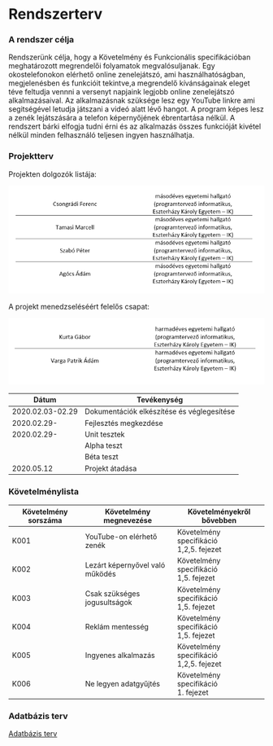 # Rendszerterv

### A rendszer célja
Rendszerünk célja, hogy a Követelmény és Funkcionális specifikációban meghatározott megrendelői folyamatok megvalósuljanak.
Egy okostelefonokon elérhető online zenelejátszó, ami használhatóságban, megjelenésben és funkcióit tekintve,a megrendelő
kívánságainak eleget téve feltudja vennni a versenyt napjaink legjobb online zenelejátszó alkalmazásaival. Az alkalmazásnak
szüksége lesz egy YouTube linkre ami segitségével letudja játszani a videó alatt lévő hangot. A program képes lesz a zenék
lejátszására a telefon képernyőjének ébrentartása nélkül. A rendszert bárki elfogja tudni érni és az alkalmazás összes funkcióját
kivétel nélkül minden felhasználó teljesen ingyen használhatja.

### Projektterv
Projekten dolgozók listája:
 
![ProjektenDolgozók](/Pictures/AlkalmazasonDolgozok.png)

A projekt menedzseléséért felelős csapat:

![ProjektenDolgozók](/Pictures/Managers.png)

|  Dátum | Tevékenység  |  
|-----------------------|--------------------------|
|    2020.02.03-02.29   | Dokumentációk elkészítése és véglegesítése | 
|         2020.02.29-         |Fejlesztés megkezdése|
|         2020.02.29-         |Unit tesztek| 
|                |Alpha teszt|
|                |Béta teszt|
|         2020.05.12         |Projekt átadása|


### Követelménylista

|  Követelmény sorszáma | Követelmény megnevezése  | Követelményekről bővebben | 
|-----------------------|--------------------------|---------------------------|
|         K001          |YouTube-on elérhető zenék |         Követelmény specifikáció <br/> 1,2,5. fejezet     |
|         K002          |Lezárt képernyővel való működés|     Követelmény specifikáció <br/> 1,5. fejezet    |                       
|         K003          |Csak szükséges <br/> jogusultságok|     Követelmény specifikáció <br/> 1,5. fejezet         |                       
|         K004          |Reklám mentesség|     Követelmény specifikáció <br/> 1,5. fejezet      |                       
|         K005          |Ingyenes alkalmazás|     Követelmény specifikáció <br/> 1,2,5. fejezet      |                       
|         K006          |Ne legyen adatgyűjtés|    Követelmény specifikáció <br/> 1. fejezet      |                       


### Adatbázis terv

[Adatbázis terv](/Pictures/dbdiagram2.png)